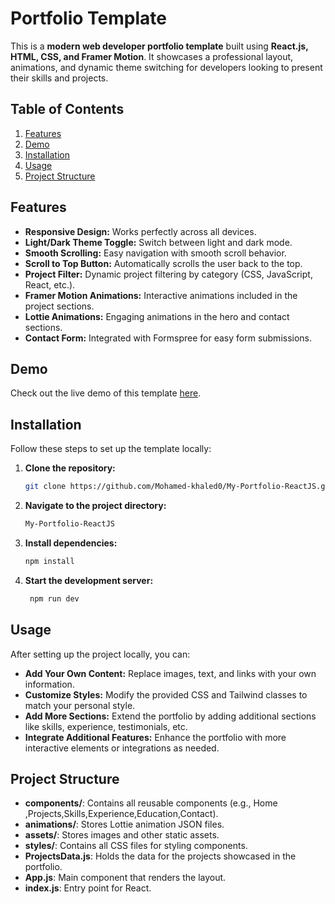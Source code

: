 # Portfolio Template

This is a **modern web developer portfolio template** built using **React.js, HTML, CSS, and Framer Motion**. It showcases a professional layout, animations, and dynamic theme switching for developers looking to present their skills and projects.

## Table of Contents
1. [Features](#features)
2. [Demo](#demo)
3. [Installation](#installation)
4. [Usage](#usage)
5. [Project Structure](#project-structure)


## Features
- **Responsive Design:** Works perfectly across all devices.
- **Light/Dark Theme Toggle:** Switch between light and dark mode.
- **Smooth Scrolling:** Easy navigation with smooth scroll behavior.
- **Scroll to Top Button:** Automatically scrolls the user back to the top.
- **Project Filter:** Dynamic project filtering by category (CSS, JavaScript, React, etc.).
- **Framer Motion Animations:** Interactive animations included in the project sections.
- **Lottie Animations:** Engaging animations in the hero and contact sections.
- **Contact Form:** Integrated with Formspree for easy form submissions.

## Demo
Check out the live demo of this template [here](https://mohamed-khaled-portfilio.netlify.app/).

## Installation

Follow these steps to set up the template locally:

1. **Clone the repository:**
    ```bash
    git clone https://github.com/Mohamed-khaled0/My-Portfolio-ReactJS.git
    ```

2. **Navigate to the project directory:**
    ```bash
    My-Portfolio-ReactJS
    ```

3. **Install dependencies:**
    ```bash
    npm install
    ```

4. **Start the development server:**
    ```bash
     npm run dev
    ```

## Usage

After setting up the project locally, you can:

- **Add Your Own Content:** Replace images, text, and links with your own information.
- **Customize Styles:** Modify the provided CSS and Tailwind classes to match your personal style.
- **Add More Sections:** Extend the portfolio by adding additional sections like skills, experience, testimonials, etc.
- **Integrate Additional Features:** Enhance the portfolio with more interactive elements or integrations as needed.

## Project Structure
- **components/**: Contains all reusable components (e.g., Home ,Projects,Skills,Experience,Education,Contact).
- **animations/**: Stores Lottie animation JSON files.
- **assets/**: Stores images and other static assets.
- **styles/**: Contains all CSS files for styling components.
- **ProjectsData.js**: Holds the data for the projects showcased in the portfolio.
- **App.js**: Main component that renders the layout.
- **index.js**: Entry point for React.

